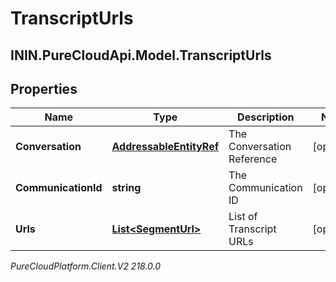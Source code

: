 # TranscriptUrls

## ININ.PureCloudApi.Model.TranscriptUrls

## Properties

|Name | Type | Description | Notes|
|------------ | ------------- | ------------- | -------------|
| **Conversation** | [**AddressableEntityRef**](AddressableEntityRef) | The Conversation Reference | [optional] |
| **CommunicationId** | **string** | The Communication ID | [optional] |
| **Urls** | [**List&lt;SegmentUrl&gt;**](SegmentUrl) | List of Transcript URLs | [optional] |



_PureCloudPlatform.Client.V2 218.0.0_
